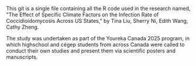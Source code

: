 This git is a single file containing all the R code used in the research named, "The Effect of Specific Climate Factors on the Infection Rate of Coccidioidomycosis Across US States," by Tina Liu, Sherry Ni, Edith Wang, Cathy Zheng.

The study was undertaken as part of the Youreka Canada 2025 program, in which highschool and cégep students from across Canada were called to conduct their own studies and present them via scientific posters and manuscripts.
